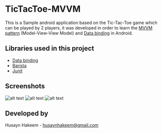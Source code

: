 # TicTacToe-MVVM
This is a Sample android application based on the Tic-Tac-Toe game which can be played by 2 players, it was developed in order to learn the [MVVM pattern](https://academy.realm.io/posts/eric-maxwell-mvc-mvp-and-mvvm-on-android/) (Model-View-View Model) and [Data binding](https://developer.android.com/topic/libraries/data-binding/index.html) in Android. 

## Libraries used in this project
- [Data binding](https://developer.android.com/topic/libraries/data-binding/index.html)
- [Barista](https://github.com/SchibstedSpain/Barista)
- [Junit](https://developer.android.com/training/testing/unit-testing/local-unit-tests.html)

## Screenshots
![alt text](https://github.com/Husaynhakeem/TicTacToe-MVVM/blob/master/app/screenshots/begin_game.png)
![alt text](https://github.com/Husaynhakeem/TicTacToe-MVVM/blob/master/app/screenshots/game_play.png)
![alt text](https://github.com/Husaynhakeem/TicTacToe-MVVM/blob/master/app/screenshots/end_game.png)

## Developed by
Husayn Hakeem - [husaynhakeem@gmail.com](husaynhakeem@gmail.com)
